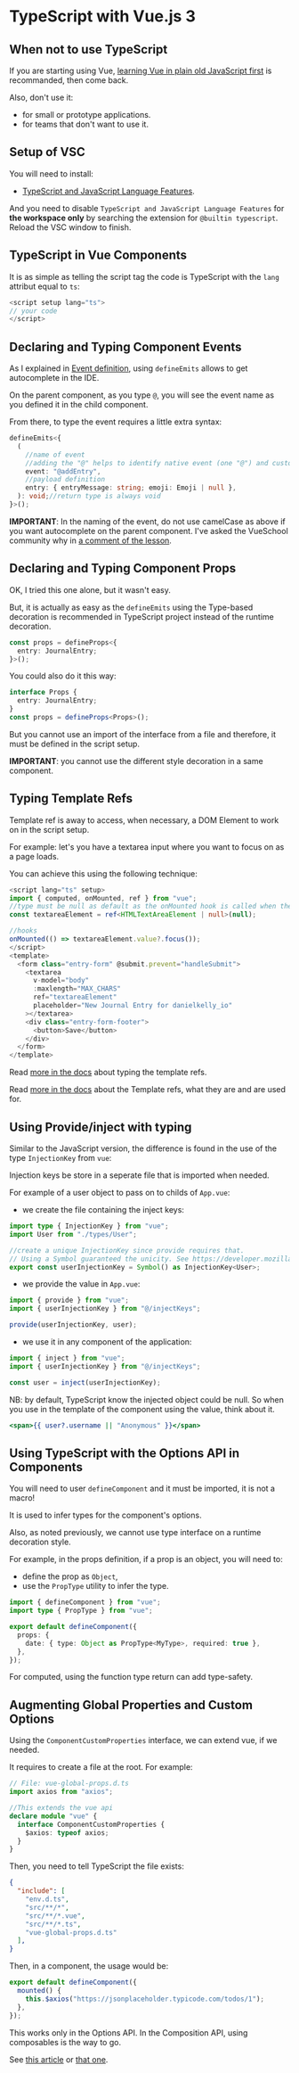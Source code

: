 # TypeScript with Vue.js 3

## When not to use TypeScript

If you are starting using Vue, [learning Vue in plain old JavaScript first](course-fundamentals.md) is recommanded, then come back.

Also, don't use it:

- for small or prototype applications.
- for teams that don't want to use it.

## Setup of VSC

You will need to install:

- [TypeScript and JavaScript Language Features](https://marketplace.visualstudio.com/items?itemName=Vue.volar).

And you need to disable `TypeScript and JavaScript Language Features` for **the workspace only** by searching the extension for `@builtin typescript`. Reload the VSC window to finish.

## TypeScript in Vue Components

It is as simple as telling the script tag the code is TypeScript with the `lang` attribut equal to `ts`:

```typescript
<script setup lang="ts">
// your code
</script>
```

## Declaring and Typing Component Events

As I explained in [Event definition](course-vuejs-3-fundamentals-with-the-composition-api.md#event-definition), using `defineEmits` allows to get autocomplete in the IDE.

On the parent component, as you type `@`, you will see the event name as you defined it in the child component.

From there, to type the event requires a little extra syntax:

```typescript
defineEmits<{
  (
    //name of event
    //adding the "@" helps to identify native event (one "@") and custom events (two "@").
    event: "@addEntry",
    //payload definition
    entry: { entryMessage: string; emoji: Emoji | null },
  ): void;//return type is always void
}>();
```

**IMPORTANT**: In the naming of the event, do not use camelCase as above if you want autocomplete on the parent component. I've asked the VueSchool community why in [a comment of the lesson](https://vueschool.io/lessons/typing-component-events#comment-6375887030).

## Declaring and Typing Component Props

OK, I tried this one alone, but it wasn't easy.

But, it is actually as easy as the `defineEmits` using the Type-based decoration is recommended in TypeScript project instead of the runtime decoration.

```typescript
const props = defineProps<{
  entry: JournalEntry;
}>();
```

You could also do it this way:

```typescript
interface Props {
  entry: JournalEntry;
}
const props = defineProps<Props>();
```

But you cannot use an import of the interface from a file and therefore, it must be defined in the script setup.

**IMPORTANT**: you cannot use the different style decoration in a same component.

## Typing Template Refs

Template ref is away to access, when necessary, a DOM Element to work on in the script setup.

For example: let's you have a textarea input where you want to focus on as a page loads.

You can achieve this using the following technique:

```typescript
<script lang="ts" setup>
import { computed, onMounted, ref } from "vue";
//type must be null as default as the onMounted hook is called when the DOM is loaded.
const textareaElement = ref<HTMLTextAreaElement | null>(null);

//hooks
onMounted(() => textareaElement.value?.focus());
</script>
<template>
  <form class="entry-form" @submit.prevent="handleSubmit">
    <textarea
      v-model="body"
      :maxlength="MAX_CHARS"
      ref="textareaElement"
      placeholder="New Journal Entry for danielkelly_io"
    ></textarea>
    <div class="entry-form-footer">
      <button>Save</button>
    </div>
  </form>
</template>
```

Read [more in the docs](https://vuejs.org/guide/typescript/composition-api.html#typing-template-refs) about typing the template refs.

Read [more in the docs](https://vuejs.org/guide/essentials/template-refs.html) about the Template refs, what they are and are used for.

## Using Provide/inject with typing

Similar to the JavaScript version, the difference is found in the use of the type `InjectionKey` from `vue`:

Injection keys be store in a seperate file that is imported when needed.

For example of a user object to pass on to childs of `App.vue`:

- we create the file containing the inject keys:

```typescript
import type { InjectionKey } from "vue";
import User from "./types/User";

//create a unique InjectionKey since provide requires that.
// Using a Symbol guaranteed the unicity. See https://developer.mozilla.org/en-US/docs/Web/JavaScript/Reference/Global_Objects/Symbol
export const userInjectionKey = Symbol() as InjectionKey<User>;
```

- we provide the value in `App.vue`:

```typescript
import { provide } from "vue";
import { userInjectionKey } from "@/injectKeys";

provide(userInjectionKey, user);
```

- we use it in any component of the application:

```typescript
import { inject } from "vue";
import { userInjectionKey } from "@/injectKeys";

const user = inject(userInjectionKey);
```

NB: by default, TypeScript know the injected object could be null. So when you use in the template of the component using the value, think about it.

```htm
<span>{{ user?.username || "Anonymous" }}</span>
```

## Using TypeScript with the Options API in Components

You will need to user `defineComponent` and it must be imported, it is not a macro!

It is used to infer types for the component's options.

Also, as noted previously, we cannot use type interface on a runtime decoration style.

For example, in the props definition, if a prop is an object, you will need to:

- define the prop as `Object`,
- use the `PropType` utility to infer the type.

```typescript
import { defineComponent } from "vue";
import type { PropType } from "vue";

export default defineComponent({
  props: {
    date: { type: Object as PropType<MyType>, required: true },
  },
});
```

For computed, using the function type return can add type-safety.

## Augmenting Global Properties and Custom Options

Using the `ComponentCustomProperties` interface, we can extend vue, if we needed.

It requires to create a file at the root. For example:

```typescript
// File: vue-global-props.d.ts
import axios from "axios";

//This extends the vue api
declare module "vue" {
  interface ComponentCustomProperties {
    $axios: typeof axios;
  }
}
```

Then, you need to tell TypeScript the file exists:

```json
{
  "include": [
    "env.d.ts",
    "src/**/*",
    "src/**/*.vue",
    "src/**/*.ts",
    "vue-global-props.d.ts"
  ],
}
```

Then, in a component, the usage would be:

```typescript
export default defineComponent({
  mounted() {
    this.$axios("https://jsonplaceholder.typicode.com/todos/1");
  },
});
```

This works only in the Options API. In the Composition API, using composables is the way to go.

See [this article](https://dev.to/avxkim/using-axios-globally-in-a-vue-3-with-provideinject-composition-api-1jk5) or [that one](https://stackoverflow.com/questions/56850675/how-to-properly-register-axios-globally-in-vue-typescript-application).
